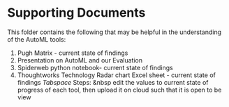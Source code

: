 # Supporting Documents

This folder contains the following that may be helpful in the understanding of the AutoML tools:
1. Pugh Matrix - current state of findings
1. Presentation on AutoML and our Evaluation
1. Spiderweb python notebook- current state of findings
1. Thoughtworks Technology Radar chart Excel sheet - current state of findings
*Tabspace* Steps:
&nbsp edit the values to current state of progress of each tool, then upload it on cloud such that it is open to be view   
